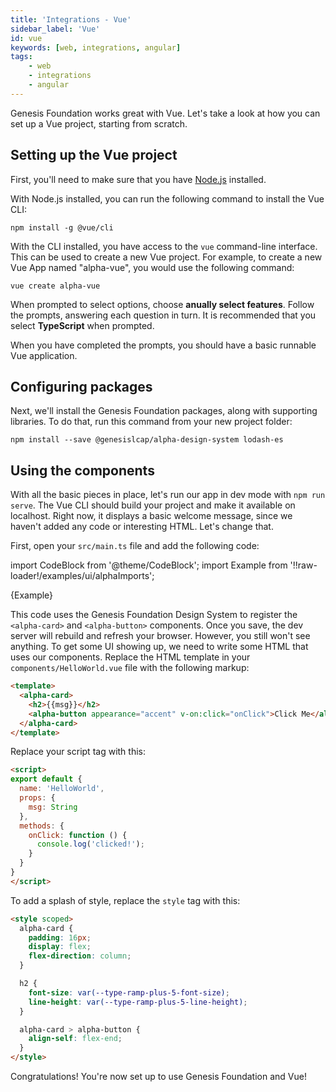 ```yaml
---
title: 'Integrations - Vue'
sidebar_label: 'Vue'
id: vue
keywords: [web, integrations, angular]
tags:
    - web
    - integrations
    - angular
---
```


Genesis Foundation works great with Vue. Let's take a look at how you can set up a Vue project, starting from scratch.

## Setting up the Vue project

First, you'll need to make sure that you have [Node.js](https://nodejs.org/) installed.

With Node.js installed, you can run the following command to install the Vue CLI:

```shell
npm install -g @vue/cli
```

With the CLI installed, you have access to the `vue` command-line interface. This can be used to create a new Vue project. For example, to create a new Vue App named "alpha-vue", you would use the following command:

```shell
vue create alpha-vue
```

When prompted to select options, choose **anually select features**. Follow the prompts, answering each question in turn. It is recommended that you select **TypeScript** when prompted.

When you have completed the prompts, you should have a basic runnable Vue application.

## Configuring packages

Next, we'll install the Genesis Foundation packages, along with supporting libraries. To do that, run this command from your new project folder:

```shell
npm install --save @genesislcap/alpha-design-system lodash-es
```

## Using the components

With all the basic pieces in place, let's run our app in dev mode with `npm run serve`. The Vue CLI should build your project and make it available on localhost. Right now, it displays a basic welcome message, since we haven't added any code or interesting HTML. Let's change that.

First, open your `src/main.ts` file and add the following code:

import CodeBlock from '@theme/CodeBlock';
import Example from '!!raw-loader!/examples/ui/alphaImports';

<CodeBlock className="language-ts">{Example}</CodeBlock>

This code uses the Genesis Foundation Design System to register the `<alpha-card>` and `<alpha-button>` components. Once you save, the dev server will rebuild and refresh your browser. However, you still won't see anything. To get some UI showing up, we need to write some HTML that uses our components. Replace the HTML template in your  `components/HelloWorld.vue` file with the following markup:

```html
<template>
  <alpha-card>
    <h2>{{msg}}</h2>
    <alpha-button appearance="accent" v-on:click="onClick">Click Me</alpha-button>
  </alpha-card>
</template>
```

Replace your script tag with this:

```html
<script>
export default {
  name: 'HelloWorld',
  props: {
    msg: String
  },
  methods: {
    onClick: function () {
      console.log('clicked!');
    }
  }
}
</script>
```

To add a splash of style, replace the `style` tag with this:

```html
<style scoped>
  alpha-card {
    padding: 16px;
    display: flex;
    flex-direction: column;
  }

  h2 {
    font-size: var(--type-ramp-plus-5-font-size);
    line-height: var(--type-ramp-plus-5-line-height);
  }

  alpha-card > alpha-button {
    align-self: flex-end;
  }
</style>
```

Congratulations! You're now set up to use Genesis Foundation and Vue!